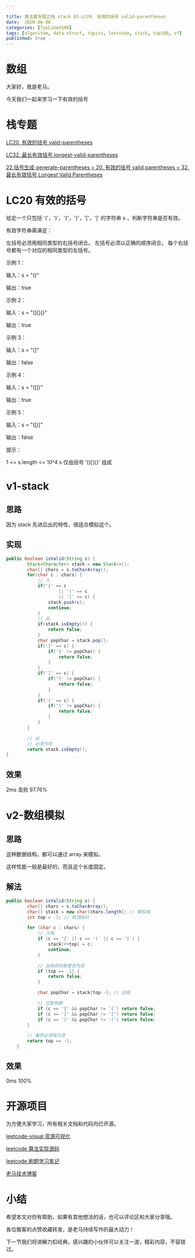 ```yaml
---

title: 算法篇专题之栈 stack 02-LC20. 有效的括号 valid-parentheses
date:  2020-06-08
categories: [TopLiked100]
tags: [algorithm, data-struct, topics, leetcode, stack, top100, sf]
published: true
---
```



# 数组

大家好，我是老马。

今天我们一起来学习一下有效的括号

# 栈专题

[LC20. 有效的括号 valid-parentheses](https://houbb.github.io/leetcode-notes/posts/leetcode/2020-06-06-algorithm-000-leetcode-data-struct-001-topics-datastruct-stack-02-leetcode-T20.html)

[LC32. 最长有效括号 longest-valid-parentheses](https://houbb.github.io/leetcode-notes/posts/leetcode/2020-06-06-algorithm-000-leetcode-data-struct-001-topics-algorithms-dp-21-leetcode-LC32-longest-valid-parentheses.html)

[22.括号生成 generate-parentheses + 20. 有效的括号 valid parentheses + 32. 最长有效括号 Longest Valid Parentheses](https://houbb.github.io/leetcode-notes/posts/leetcode/2020-06-06-algorithm-012-leetcode-22-generate-parentheses.html)

# LC20 有效的括号

给定一个只包括 '('，')'，'{'，'}'，'['，']' 的字符串 s ，判断字符串是否有效。

有效字符串需满足：

左括号必须用相同类型的右括号闭合。
左括号必须以正确的顺序闭合。
每个右括号都有一个对应的相同类型的左括号。

示例 1：

输入：s = "()"

输出：true

示例 2：

输入：s = "()[]{}"

输出：true

示例 3：

输入：s = "(]"

输出：false

示例 4：

输入：s = "([])"

输出：true

示例 5：

输入：s = "([)]"

输出：false
 

提示：

1 <= s.length <= 10^4
s 仅由括号 '()[]{}' 组成


# v1-stack

## 思路

因为 stack 先进后出的特性，很适合模拟这个。

## 实现

```java
public boolean isValid(String s) {
        Stack<Character> stack = new Stack<>();
        char[] chars = s.toCharArray();
        for(char c : chars) {
            // 入
            if('{' == c
                    || '(' == c
                    || '[' == c) {
                stack.push(c);
                continue;
            }
            // 出
            if(stack.isEmpty()) {
                return false;
            }
            char popChar = stack.pop();
            if('}' == c) {
                if('{' != popChar) {
                    return false;
                }
            }
            if(']' == c) {
                if('[' != popChar) {
                    return false;
                }
            }
            if(')' == c) {
                if('(' != popChar) {
                    return false;
                }
            }
        }

        // 出
        // 必须为空
        return stack.isEmpty();
}
```
## 效果

2ms 击败 97.76%

# v2-数组模拟

## 思路

这种数据结构，都可以通过 array 来模拟。

这样性能一般是最好的，而且这个长度固定。

## 解法

```java
public boolean isValid(String s) {
        char[] chars = s.toCharArray();
        char[] stack = new char[chars.length]; // 模拟栈
        int top = -1; // 栈顶指针

        for (char c : chars) {
            // 入栈
            if (c == '{' || c == '(' || c == '[') {
                stack[++top] = c;
                continue;
            }

            // 出栈前判断是否为空
            if (top == -1) {
                return false;
            }

            char popChar = stack[top--]; // 出栈

            // 匹配判断
            if (c == '}' && popChar != '{') return false;
            if (c == ']' && popChar != '[') return false;
            if (c == ')' && popChar != '(') return false;
        }

        // 最终必须栈为空
        return top == -1;
    }
```

## 效果

0ms 100%

# 开源项目

为方便大家学习，所有相关文档和代码均已开源。

[leetcode-visual 资源可视化](https://houbb.github.io/leetcode-notes/leetcode/visible/index.html)

[leetcode 算法实现源码](https://github.com/houbb/leetcode)

[leetcode 刷题学习笔记](https://github.com/houbb/leetcode-notes)

[老马技术博客](https://houbb.github.io/)

# 小结

希望本文对你有帮助，如果有其他想法的话，也可以评论区和大家分享哦。

各位极客的点赞收藏转发，是老马持续写作的最大动力！

下一节我们将讲解力扣经典，感兴趣的小伙伴可以关注一波，精彩内容，不容错过。